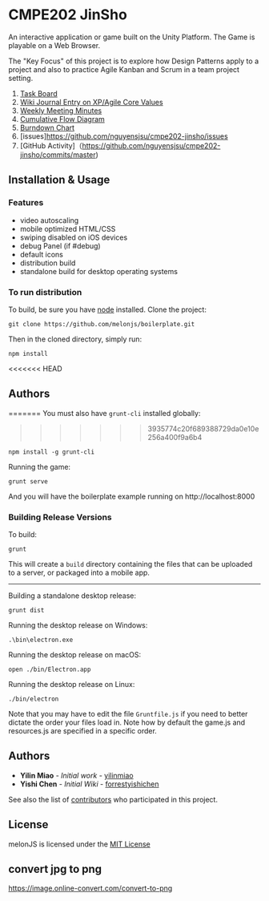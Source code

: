 
# CMPE202 JinSho

An interactive application or game built on the Unity Platform. The Game is playable on a Web Browser.

The "Key Focus" of this project is to explore how Design Patterns apply to a project and also to practice Agile Kanban and Scrum in a team project setting.

1. [Task Board](https://github.com/nguyensjsu/cmpe202-jinsho/projects/1)
2. [Wiki Journal Entry on XP/Agile Core Values](https://github.com/nguyensjsu/cmpe202-jinsho/blob/master/VALUES.md)
3. [Weekly Meeting Minutes](https://github.com/nguyensjsu/cmpe202-jinsho/blob/master/Weekly-Meeting-Minutes.md)
4. [Cumulative Flow Diagram](https://docs.google.com/spreadsheets/u/4/d/1-edpu_H-L8hQ4v3yC0A2R4DUzi8HrjSyeIhlAKmyH4w/edit?usp=drive_web)
5. [Burndown Chart](https://docs.google.com/spreadsheets/u/4/d/1QALRc81ugkEYgHz6_h0Lac5tWReTRK7607GrrbWLSmQ/edit?usp=drive_web)
6. [issues]https://github.com/nguyensjsu/cmpe202-jinsho/issues
7. [GitHub Activity]（https://github.com/nguyensjsu/cmpe202-jinsho/commits/master)

## Installation & Usage
### Features 
- video autoscaling
- mobile optimized HTML/CSS
- swiping disabled on iOS devices
- debug Panel (if #debug)
- default icons
- distribution build
- standalone build for desktop operating systems

### To run distribution

To build, be sure you have [node](http://nodejs.org) installed. Clone the project:

    git clone https://github.com/melonjs/boilerplate.git

Then in the cloned directory, simply run:

    npm install

<<<<<<< HEAD
## Authors         
=======
You must also have `grunt-cli` installed globally:
>>>>>>> 3935774c20f689388729da0e10e256a400f9a6b4

    npm install -g grunt-cli

Running the game:

	grunt serve

And you will have the boilerplate example running on http://localhost:8000

### Building Release Versions

To build:

    grunt

This will create a `build` directory containing the files that can be uploaded to a server, or packaged into a mobile app.

----

Building a standalone desktop release:

    grunt dist

Running the desktop release on Windows:

    .\bin\electron.exe

Running the desktop release on macOS:

    open ./bin/Electron.app

Running the desktop release on Linux:

    ./bin/electron

Note that you may have to edit the file `Gruntfile.js` if you need to better dictate the order your files load in. Note how by default the game.js and resources.js are specified in a specific order.

## Authors

* **Yilin Miao** - *Initial work* - [yilinmiao](https://github.com/yilinmiao)
* **Yishi Chen** - *Initial Wiki* - [forrestyishichen](https://github.com/forrestyishichen)

See also the list of [contributors](https://github.com/nguyensjsu/cmpe202-jinsho/graphs/contributors) who participated in this project.

## License
melonJS is licensed under the [MIT License](http://www.opensource.org/licenses/mit-license.php)



## convert jpg to png
https://image.online-convert.com/convert-to-png